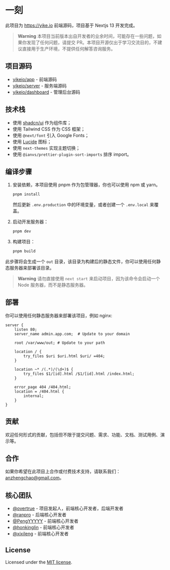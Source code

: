 # 一刻

此项目为 <https://yike.io> 前端源码，项目基于 Nextjs 13 开发完成。

> **Warning**
> 本项目当前版本出自开发者的业余时间，可能存在一些问题，如果你发现了任何问题，请提交 PR。本项目开源仅出于学习交流目的，不建议直接用于生产环境，不提供任何解答咨询服务。

## 项目源码

- [yikeio/app](https://github.com/yikeio/app) - 前端源码
- [yikeio/server](https://github.com/yikeio/server) - 服务端源码
- [yikeio/dashboard](https://github.com/yikeio/dashboard) - 管理后台源码

## 技术栈

- 使用 [shadcn/ui](https://ui.shadcn.com/) 作为组件库；
- 使用 Tailwind CSS 作为 CSS 框架；
- 使用 `@next/font` 引入 Google Fonts；
- 使用 [Lucide](https://lucide.dev) 图标；
- 使用 `next-themes` 实现主题切换；
- 使用 `@ianvs/prettier-plugin-sort-imports` 排序 import。

## 编译步骤

1. 安装依赖，本项目使用 pnpm 作为包管理器，你也可以使用 npm 或 yarn。

    ```bash
    pnpm install
    ```

    然后更新 `.env.production` 中的环境变量，或者创建一个 `.env.local` 来覆盖。

1. 启动开发服务器：

    ```bash
    pnpm dev
    ```

1. 构建项目：

    ```bash
    pnpm build
    ```

此步骤将会生成一个 `out` 目录，该目录为构建后的静态文件，你可以使用任何静态服务器来部署该目录。

> **Warning**
> 请勿直接使用 `next start` 来启动项目，因为该命令会启动一个 Node 服务器，而不是静态服务器。

## 部署

你可以使用任何静态服务器来部署该项目，例如 nginx:

```nginx
server {
    listen 80;
    server_name admin.app.com;  # Update to your domain

    root /var/www/out; # Update to your path

    location / {
        try_files $uri $uri.html $uri/ =404;
    }

    location ~* /(.*)/(\d+)$ {
        try_files $1/[id].html /$1/[id].html /index.html;
    }

    error_page 404 /404.html;
    location = /404.html {
        internal;
    }
}
```

## 贡献

欢迎任何形式的贡献，包括但不限于提交问题、需求、功能、文档、测试用例、演示等。

## 合作

如果你希望在此项目上合作或付费技术支持，请联系我们：<anzhengchao@gmail.com>。

## 核心团队

- [@overtrue](https://github.com/overtrue) - 项目发起人，前端核心开发者，后端开发者
- [@ranpro](https://github.com/ranpro) - 后端核心开发者
- [@PengYYYYY](https://github.com/PengYYYYY) - 前端核心开发者
- [@honkinglin](https://github.com/honkinglin) - 前端核心开发者
- [@xixileng](https://github.com/xixileng) - 前端核心开发者

## License

Licensed under the [MIT license](https://github.com/yikeio/app/blob/main/LICENSE.md).
